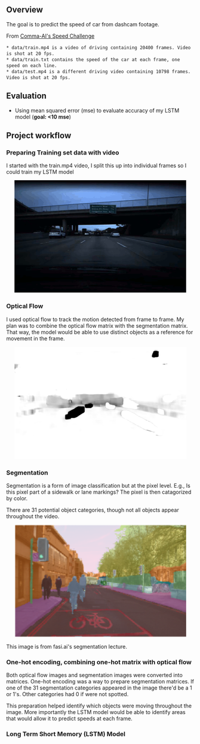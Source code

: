 ## Overview

The goal is to predict the speed of car from dashcam footage.

From [Comma-AI's Speed Challenge](https://github.com/commaai/speedchallenge)
```
* data/train.mp4 is a video of driving containing 20400 frames. Video is shot at 20 fps.
* data/train.txt contains the speed of the car at each frame, one speed on each line.
* data/test.mp4 is a different driving video containing 10798 frames. Video is shot at 20 fps.
```
## Evaluation
- Using mean squared error (mse) to evaluate accuracy of my LSTM model (**goal: <10 mse**)


## Project workflow

### Preparing Training set data with video
I started with the train.mp4 video, I split this up into individual frames so I could train my LSTM model

<p align="center">
  <img width="460" height="300" src="dash_cam.gif">
</p>


### Optical Flow
I used optical flow to track the motion detected from frame to frame. My plan was to combine the optical flow matrix with the segmentation matrix. That way, the model would be able to use distinct objects as a reference for movement in the frame. 

<p align="center">
  <img width="460" height="300" src="optical_flow_2.gif">
</p>


### Segmentation 
Segmentation is a form of image classification but at the pixel level. E.g., Is this pixel part of a sidewalk or lane markings? The pixel is then catagorized by color.

There are 31 potential object categories, though not all objects appear throughout the video. 

<p align="center">
  <img width="460" height="300" src="SegmentationFastai.png">
</p>
<p aligh="center">This image is from fasi.ai's segmentation lecture.</p>


### One-hot encoding, combining one-hot matrix with optical flow
Both optical flow images and segmentation images were converted into matrices. One-hot encoding was a way to prepare segmentation matrices. If one of the 31 segmentation categories appeared in the image there'd be a 1 or 1's. Other categories had 0 if were not spotted. 

This preparation helped identify which objects were moving throughout the image. More importantly the LSTM model would be able to identify areas that would allow it to predict speeds at each frame. 


### Long Term Short Memory (LSTM) Model 


